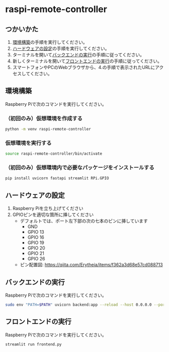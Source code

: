# raspi-remote-controller

## つかいかた

1. [環境構築](#環境構築)の手順を実行してください。
2. [ハードウェアの設定](#ハードウェアの設定)の手順を実行してください。
3. ターミナルを開いて[バックエンドの実行](#バックエンドの実行)の手順に従ってください。
4. 新しくターミナルを開いて[フロントエンドの実行](#フロントエンドの実行)の手順に従ってください。
5. スマートフォンやPCのWebブラウザから、4.の手順で表示されたURLにアクセスしてください。

## 環境構築

Raspberry Piで次のコマンドを実行してください。

### （初回のみ）仮想環境を作成する

```bash
python -m venv raspi-remote-controller
```

### 仮想環境を実行する

```bash
source raspi-remote-controller/bin/activate
```

### （初回のみ）仮想環境内で必要なパッケージをインストールする

```bash
pip install uvicorn fastapi streamlit RPi.GPIO
```

## ハードウェアの設定

1. Raspberry Piを立ち上げてください
2. GPIOピンを適切な箇所に挿してください
    - デフォルトでは、ポート左下部の次の七本のピンに挿しています
        - GND
        - GPIO 13
        - GPIO 16
        - GPIO 19
        - GPIO 20
        - GPIO 21
        - GPIO 26
    - ピン配置図: https://qiita.com/Erytheia/items/f362a3d68e57cd088713

## バックエンドの実行

Raspberry Piで次のコマンドを実行してください。

```bash
sudo env "PATH=$PATH" uvicorn backend:app --reload --host 0.0.0.0 --port 8000
```

## フロントエンドの実行

Raspberry Piで次のコマンドを実行してください。

```bash
streamlit run frontend.py
```
